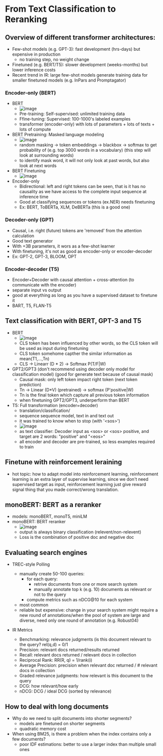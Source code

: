 # From Text Classification to Reranking

## Overview of different transformer architectures: 

* Few-shot models (e.g. GPT-3): fast development (hrs-days) but expensive in production
  * no training step, no weight change 
* Finetuned (e.g. BERT/T5): slower development (weeks-months) but lower inference costs
* Recent trend in IR: large few-shot models generate training data for smaller finetuned models (e.g. InPars and Promptagator)

### Encoder-only (BERT)
* BERT
  * ![image](https://user-images.githubusercontent.com/16402963/218223967-9b4091b1-0e4b-4f5f-a642-f91835ed616e.png)
  * Pre-training: Self-supervised: unlimited training data
  * Ffine-tuning: Supervised: 100-1000's labeled examples
  * transformer (encoder-only) with lots of parameters + lots of texts + lots of compute
* BERT Pretraining: Masked language modeling
  * ![image](https://user-images.githubusercontent.com/16402963/218224374-b7387eef-e57d-4d1b-9323-797e8df7dafa.png)
  * random masking -> token embeddings -> blackbox -> softmax to get probability of (e.g. top 3000 words in a vocabulary) (this step will look at surrounding words)
  * to identify mask word, it will not only look at past words, but also look at next words 
* BERT Finetuning
  * ![image](https://user-images.githubusercontent.com/16402963/218224953-4edd7d80-d291-4ce1-a569-26b7c0c49f71.png)
* Encoder-only
  * Bidirectional: left and right tokens can be seen, that is it has no causality as we have access to the complete input sequence at inference time
  * Good at classifying sequences or tokens (ex.NER) needs finetuning
  * Ex: BERT, ToBERTa, XLM, DeBERTa (this is a good one) 

### Decoder-only (GPT)
* Causal, i.e. right (future) tokens are 'removed' from the attention calculation
* Good text generator
* With +3B parameters, it wors as a few-shot learner
* With finetuning, it's not as good as encoder-only or encoder-decoder
* Ex: GPT-2, GPT-3, BLOOM, OPT
    
### Encoder-decoder (T5)
* Encoder+Decoder with causal attention + cross-attention (to communicate with the encoder)
* separate input vs output
* good at everything as long as you have a supervised dataset to finetune it
* BART, T5, FLAN-T5

    
## Text classification with BERT, GPT-3 and T5
* BERT
    * ![image](https://user-images.githubusercontent.com/16402963/218233817-a60d9b4e-20a4-4c5a-9e14-65c0202e5818.png) 
    * CLS token has been influenced by other words, so the CLS token will be used as input during finetuning
    * CLS token somehome capther the similar information as mean(T1,...,Tn)
    * CLS -> Linearr (D * 2) -> Softmax P(T/F|W)     
* GPT2/GPT3 (don't recommend using decoder only model for classification model) (good for generate text because of causal mask)
    * Causal mask: only left token impact right token (next token prediction)
    * Tn -> Linear (D*V) (pretrained) -> softmax (P'positive|W)
    * Tn is the final token which capture all previous token information
    * when finetuning GPT2/GPT3, underperform than BERT
* T5: Full transformation (encoder+decoder)
    * translation/classification/
    * sequence sequence model, text in and text out
    * it was trained to know when to stop (with '\<sos>')
    * ![image](https://user-images.githubusercontent.com/16402963/218234362-f54ff634-a8b5-4e97-be2e-2829a7511003.png)
    * as text classifier: Decoder input as \<sos> or \<sos> positive, and target are 2 words: "positive" and "\<eos>"
    * all encoder and decoder are pre-trained, so less examples required to train

## Finetune with reinforcement leraining
* hot topic: how to adapt model into reinforcement learning, reinforcement learning is an extra layer of supervise learning, since we don't need supervised target as input, reinforcement learning just give reward signal thing that you made correct/wrong translation. 

## monoBERT: BERT as a reranker
* models: monoBERT, monoT5, miniLM
* monoBERT: BERT reranker
  * ![image](https://user-images.githubusercontent.com/16402963/218261580-62a921b0-637f-471a-b9ae-83fede6cc58a.png)
  * output is always binary classification (relevent/non-relevent)
  * Loss is the combination of positive doc and negative doc

## Evaluating search engines
* TREC-style Polling
  * manually create 50-100 queries:
    * for each query:
      * retrive documents from one or more search system
      * manually annotate top k (e.g. 10) documents as relevant or not to the query
    * compute metrics such as nDCG@10 for each system
  * most common
  * reliable but expensive: change in your search system might require a new round of annotations/when the pool of system are large and diverse, need only one round of annotation (e.g. Robust04)

* IR Metrics
  * Benchmarking: relevance judgments (is this document relevant to the query? rel(q,d) = 0/1
  * Precision: relevant docs returned/results returned 
  * Recall: relevant docs returned / relevant docs in collection
  * Reciprocal Rank: RR(R, q) = 1/rank(i)
  * Average Precision: precision when relevant doc returned / # relevant docs in collection
  * Graded relevance judgments: how relevant is this document to the query
  * DCG: how relevant/how early
  * nDCG: DCG / ideal DCG (sorted by relevance)

## How to deal with long documents

* Why do we need to split documents into shorter segments?
  * models are finetuned on shorter segments
  * quadratic memory cost
* When using BM25, is there a problem when the index contains only a few documents?
  * poor IDF estimations: better to use a larger index than multiple small ones 
